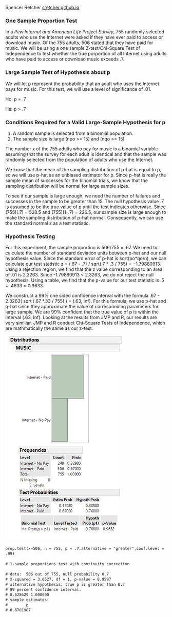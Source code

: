 Spencer Retcher
[sretcher.github.io](https://github.com/sretcher/sretcher.github.io)


### One Sample Proportion Test

In a *Pew Internet and American Life Project Survey*, 755 randomly selected adults who use the Internet were asked if they have ever paid to access or download music. Of the 755 adults, 506 stated that they have paid for music. We will be using a one sample Z-test/Chi-Square Test of Independence to test whether the true porportion of all Internet using adults who have paid to access or download music exceeds .7. 

### Large Sample Test of Hypothesis about p
We will let p represent the probability that an adult who uses the Internet pays for music. For this test, we will use a level of significance of .01. 

Ho: p = .7

Ha: p > .7

### Conditions Required for a Valid Large-Sample Hypothesis for p

1. A random sample is selected from a binomial population.
2. The sample size is large (npo >= 15) and (nqo >= 15)

The number x of the 755 adults who pay for music is a binomial variable assuming that the survey for each adult is identical and that the sample was randomly selected from the population of adults who use the Internet. 

We know that the mean of the sampling distribution of p-hat is equal to p, so we will use p-hat as an unbiased estimator for p. Since p-hat is really the sample mean of successes for the binomial trials, we know that the sampling distribution will be normal for large sample sizes. 

To see if our sample is large enough, we need the number of failures and successes in the sample to be greater than 15. The null hypothesis value .7 is assumed to be the true value of p until the test indicates otherwise. Since (755)(.7) = 528.5 and (755)(1-.7) = 226.5, our sample size is large enough to make the sampling distribution of p-hat normal. Consequently, we can use the standard normal z as a test statistic. 

### Hypothesis Testing
For this experiment, the sample proportion is 506/755 = .67. We need to calculate the number of standard deviation units between p-hat and our null hypothesis value. Since the standard error of p-hat is sqrt(po\*qo/n), we can calculate our test statistic z = (.67 - .7) / sqrt(.7 * .3 / 755) = −1.79880913. Using a rejection region, we find that the z value corresponding to an area of .01 is 2.3263. Since -1.79880913 < 2.3263, we do not reject the null hypothesis. Using a table, we find that the p-value for our test statistic is .5 + .4633 = 0.9633. 

We construct a 99% one sided confidence interval with the formula .67 - 2.3263( sqrt (.67 \*.33 / 755) ) = (.63, Inf). For this formula, we use p-hat and q-hat since they approximate the value of corresponding parameters for large sample. We are 99% confident that the true value of p is within the interval (.63, Inf). Looking at the results from JMP and R, our results are very similiar. JMP and R conduct Chi-Square Tests of Independence, which are mathmatically the same as our z-test. 

![test](proportion-test.png)

```
prop.test(x=506, n = 755, p = .7,alternative = "greater",conf.level = .99)

# 1-sample proportions test with continuity correction

# data:  506 out of 755, null probability 0.7
# X-squared = 3.0527, df = 1, p-value = 0.9597
# alternative hypothesis: true p is greater than 0.7
# 99 percent confidence interval:
# 0.628629 1.000000
# sample estimates:
#        p 
# 0.6701987 
```

